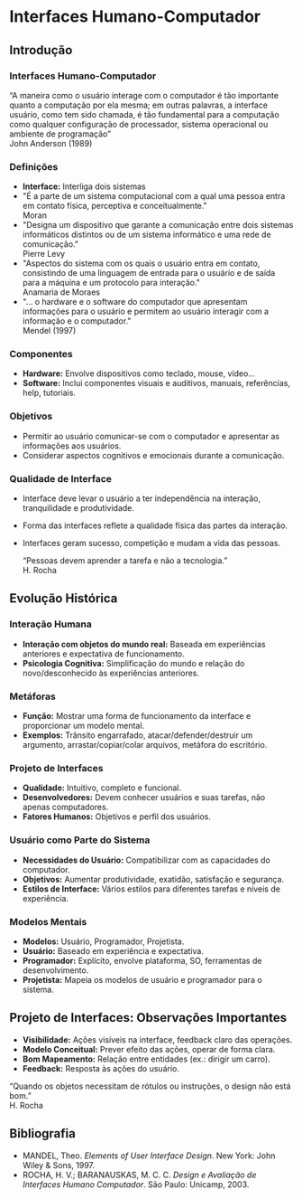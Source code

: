 # Interfaces Humano-Computador

## Introdução

### Interfaces Humano-Computador

“A maneira como o usuário interage com o computador é tão importante quanto a computação por ela mesma; em outras palavras, a interface usuário, como tem sido chamada, é tão fundamental para a computação como qualquer configuração de processador, sistema operacional ou ambiente de programação”  
John Anderson (1989)

### Definições

- **Interface:** Interliga dois sistemas
- "É a parte de um sistema computacional com a qual uma pessoa entra em contato física, perceptiva e conceitualmente."  
  Moran
- "Designa um dispositivo que garante a comunicação entre dois sistemas informáticos distintos ou de um sistema informático e uma rede de comunicação."  
  Pierre Levy
- "Aspectos do sistema com os quais o usuário entra em contato, consistindo de uma linguagem de entrada para o usuário e de saída para a máquina e um protocolo para interação."  
  Anamaria de Moraes
- "... o hardware e o software do computador que apresentam informações para o usuário e permitem ao usuário interagir com a informação e o computador."  
  Mendel (1997)

### Componentes

- **Hardware:** Envolve dispositivos como teclado, mouse, vídeo...
- **Software:** Inclui componentes visuais e auditivos, manuais, referências, help, tutoriais.

### Objetivos

- Permitir ao usuário comunicar-se com o computador e apresentar as informações aos usuários.
- Considerar aspectos cognitivos e emocionais durante a comunicação.

### Qualidade de Interface

- Interface deve levar o usuário a ter independência na interação, tranquilidade e produtividade.
- Forma das interfaces reflete a qualidade física das partes da interação.
- Interfaces geram sucesso, competição e mudam a vida das pessoas.
  
  “Pessoas devem aprender a tarefa e não a tecnologia.”  
  H. Rocha

## Evolução Histórica

### Interação Humana

- **Interação com objetos do mundo real:** Baseada em experiências anteriores e expectativa de funcionamento.
- **Psicologia Cognitiva:** Simplificação do mundo e relação do novo/desconhecido às experiências anteriores.

### Metáforas

- **Função:** Mostrar uma forma de funcionamento da interface e proporcionar um modelo mental.
- **Exemplos:** Trânsito engarrafado, atacar/defender/destruir um argumento, arrastar/copiar/colar arquivos, metáfora do escritório.

### Projeto de Interfaces

- **Qualidade:** Intuitivo, completo e funcional.
- **Desenvolvedores:** Devem conhecer usuários e suas tarefas, não apenas computadores.
- **Fatores Humanos:** Objetivos e perfil dos usuários.

### Usuário como Parte do Sistema

- **Necessidades do Usuário:** Compatibilizar com as capacidades do computador.
- **Objetivos:** Aumentar produtividade, exatidão, satisfação e segurança.
- **Estilos de Interface:** Vários estilos para diferentes tarefas e níveis de experiência.

### Modelos Mentais

- **Modelos:** Usuário, Programador, Projetista.
- **Usuário:** Baseado em experiência e expectativa.
- **Programador:** Explícito, envolve plataforma, SO, ferramentas de desenvolvimento.
- **Projetista:** Mapeia os modelos de usuário e programador para o sistema.

## Projeto de Interfaces: Observações Importantes

- **Visibilidade:** Ações visíveis na interface, feedback claro das operações.
- **Modelo Conceitual:** Prever efeito das ações, operar de forma clara.
- **Bom Mapeamento:** Relação entre entidades (ex.: dirigir um carro).
- **Feedback:** Resposta às ações do usuário.

“Quando os objetos necessitam de rótulos ou instruções, o design não está bom.”  
H. Rocha

## Bibliografia

- MANDEL, Theo. *Elements of User Interface Design*. New York: John Wiley & Sons, 1997.
- ROCHA, H. V.; BARANAUSKAS, M. C. C. *Design e Avaliação de Interfaces Humano Computador*. São Paulo: Unicamp, 2003. 
